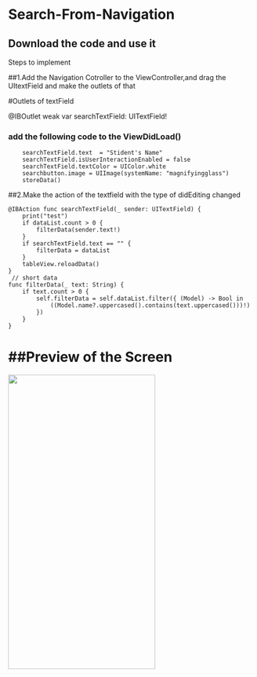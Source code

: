 # Search-From-Navigation

## Download the code and use it 

Steps to implement

##1.Add the Navigation Cotroller to the ViewController,and drag the UItextField and make the outlets of that 

#Outlets of textField

@IBOutlet weak var searchTextField: UITextField!
 
 
### add the following code to the ViewDidLoad()
   
       
        searchTextField.text  = "Stident's Name"
        searchTextField.isUserInteractionEnabled = false
        searchTextField.textColor = UIColor.white
        searchbutton.image = UIImage(systemName: "magnifyingglass")
        storeData()
        
        

    
    
##2.Make the action of the textfield with the type of didEditing changed
 
    @IBAction func searchTextField(_ sender: UITextField) {
        print("test")
        if dataList.count > 0 {
            filterData(sender.text!)
        }
        if searchTextField.text == "" {
            filterData = dataList
        }
        tableView.reloadData()
    }
     // short data
    func filterData(_ text: String) {
        if text.count > 0 {
            self.filterData = self.dataList.filter({ (Model) -> Bool in
                ((Model.name?.uppercased().contains(text.uppercased()))!)
            })
        }
    }
    
  
    
   # ##Preview of the Screen
  
  
<img src="https://github.com/sunilkr123/Search-From-Navigation/blob/master/SearchDemo/Attachment/search2.gif" width="300" height="600">
